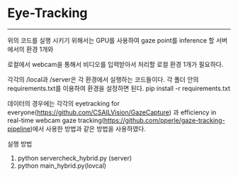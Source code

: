# Eye-Tracking

---

위의 코드를 실행 시키기 위해서는 GPU를 사용하여 gaze point를 inference 할 서버에서의 환경 1개와

로컬에서 webcam을 통해서 비디오를 입력받아서 처리할 로컬 환경 1개가 필요하다. 


각각의 /local과 /server은 각 환경에서 실행하는 코드들이다. 
각 폴더 안의 requirements.txt를 이용하여 환경을 설정하면 된다. 
pip install -r requirements.txt

데이터의 경우에는 각각의 eyetracking for everyone(https://github.com/CSAILVision/GazeCapture) 과 efficiency in real-time webcam gaze tracking(https://github.com/pperle/gaze-tracking-pipeline)에서 사용한 방법과 같은 방법을 사용하였다. 

실행 방법 

1. python servercheck_hybrid.py (server)
2. python main_hybrid.py(lovcal)
